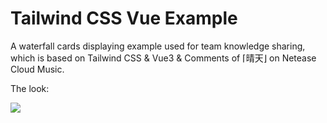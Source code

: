 # Tailwind CSS Vue Example

A waterfall cards displaying example used for team knowledge sharing, which is based on Tailwind CSS & Vue3 & Comments of ⌈晴天⌋ on Netease Cloud Music.

The look:

![](https://lc-gluttony.s3.amazonaws.com/n06TKNQNbYo8/8UtElQu7TazjizIkoo1rrCttfOWnrcdn/%E5%BE%AE%E4%BF%A1%E5%9B%BE%E7%89%87_20221103092049.png)


